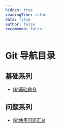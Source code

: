 ```yaml
---
hidden: true
readingTime: false
date: false
author: false
recommend: false
---
```

# Git 导航目录

## 基础系列
* [Git基础命令](./git-basic-instructions.md)
## 问题系列
* [Git使用问题汇总](./git-usage-issues.md)

